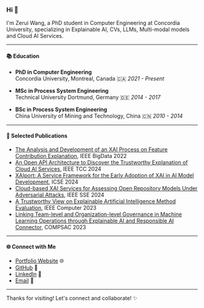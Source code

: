 ### Hi 👋                                                                                     

I'm Zerui Wang, a PhD student in Computer Engineering at Concordia University, specializing in Explainable AI, CVs, LLMs, Multi-modal models and Cloud AI Services. 

---

#### 📚 Education

- **PhD in Computer Engineering**  
  Concordia University, Montreal, Canada  🇨🇦
  *2021 - Present*

- **MSc in Process System Engineering**  
  Technical University Dortmund, Germany  🇩🇪
  *2014 - 2017* 

- **BSc in Process System Engineering**  
  China University of Mining and Technology, China  🇨🇳
  *2010 - 2014* 

---

#### 📄 Selected Publications

- [The Analysis and Development of an XAI Process on Feature Contribution Explanation](https://ieeexplore.ieee.org/document/10020313), IEEE BigData 2022
- [An Open API Architecture to Discover the Trustworthy Explanation of Cloud AI Services](https://ieeexplore.ieee.org/document/10529172), IEEE TCC 2024
- [XAIport: A Service Framework for the Early Adoption of XAI in AI Model Development](https://dl.acm.org/doi/10.1145/3639476.3639759), ICSE 2024
- [Cloud-based XAI Services for Assessing Open Repository Models Under Adversarial Attacks]((https://arxiv.org/abs/2401.12261)), IEEE SSE 2024
- [A Trustworthy View on Explainable Artificial Intelligence Method Evaluation](https://ieeexplore.ieee.org/document/10098190), IEEE Computer 2023
- [Linking Team-level and Organization-level Governance in Machine Learning Operations through Explainable AI and Responsible AI Connector](https://ieeexplore.ieee.org/document/10197114), COMPSAC 2023

---

#### 🌐 Connect with Me

- [Portfolio Website](https://deep-learning.ca/) 🌐
- [GitHub](https://github.com/ZeruiW) 🐙
- [LinkedIn](https://www.linkedin.com/in/zerui/) 💼
- [Email](mailto:wangzerui418@gmail.com) 📧

---

Thanks for visiting! Let's connect and collaborate! ✨
